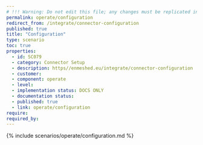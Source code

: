 ```yaml
---
# !!! Warning: Do not edit this file; any changes must be replicated in Excel !!!
permalink: operate/configuration
redirect_from: /integrate/connector-configuration
published: true
title: "Configuration"
type: scenario
toc: true
properties:
  - id: SC079
  - category: Connector Setup
  - description: https//enmeshed.eu/integrate/connector-configuration
  - customer:
  - component: operate
  - level:
  - implementation status: DOCS ONLY
  - documentation status:
  - published: true
  - link: operate/configuration
require:
required_by:
---
```


{% include scenarios/operate/configuration.md %}
